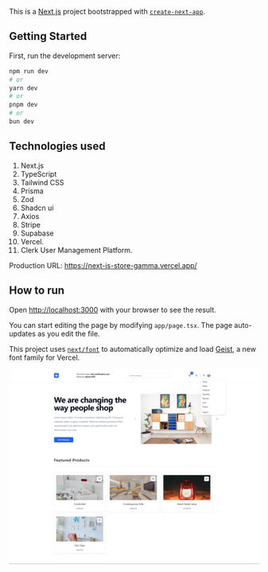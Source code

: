 This is a [Next.js](https://nextjs.org) project bootstrapped with [`create-next-app`](https://nextjs.org/docs/app/api-reference/cli/create-next-app).

## Getting Started

First, run the development server:

```bash
npm run dev
# or
yarn dev
# or
pnpm dev
# or
bun dev
```

## Technologies used

1. Next.js
2. TypeScript
3. Tailwind CSS
4. Prisma
5. Zod
6. Shadcn ui
7. Axios
8. Stripe
9. Supabase
10. Vercel.
11. Clerk User Management Platform.

Production URL: https://next-js-store-gamma.vercel.app/

## How to run

Open [http://localhost:3000](http://localhost:3000) with your browser to see the result.

You can start editing the page by modifying `app/page.tsx`. The page auto-updates as you edit the file.

This project uses [`next/font`](https://nextjs.org/docs/app/building-your-application/optimizing/fonts) to automatically optimize and load [Geist](https://vercel.com/font), a new font family for Vercel.

![img_2.png](img_2.png)




